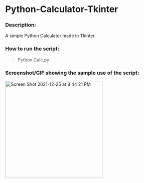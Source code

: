 # Python-Calculator-Tkinter

### Description:
A simple Python Calculator made in Tkinter.

### How to run the script:
> Python Calc.py

### Screenshot/GIF showing the sample use of the script:

<img width="310" alt="Screen Shot 2021-12-25 at 8 44 21 PM" src="https://user-images.githubusercontent.com/96607614/147399202-ffa7982c-e5ab-499b-ad52-05efb78c3965.png">
